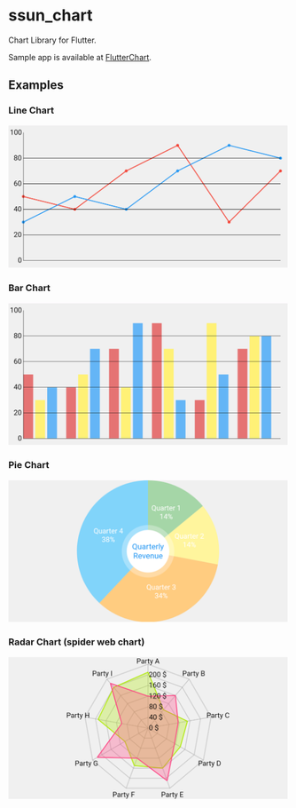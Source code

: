 # ssun_chart
Chart Library for Flutter.

Sample app is available at [FlutterChart](https://github.com/SunChulBaek/FlutterChart).

## Examples
### Line Chart
![Radar Chart](https://raw.githubusercontent.com/SunChulBaek/ssun_chart/main/screenshots/screenshot_line_chart.png)
### Bar Chart
![Radar Chart](https://raw.githubusercontent.com/SunChulBaek/ssun_chart/main/screenshots/screenshot_bar_chart.png)
### Pie Chart
![Radar Chart](https://raw.githubusercontent.com/SunChulBaek/ssun_chart/main/screenshots/screenshot_pie_chart.png)
### Radar Chart (spider web chart)
![Radar Chart](https://raw.githubusercontent.com/SunChulBaek/ssun_chart/main/screenshots/screenshot_radar_chart.png)